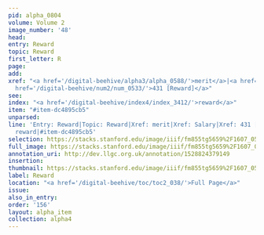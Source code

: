 ```yaml
---
pid: alpha_0804
volume: Volume 2
image_number: '48'
head: 
entry: Reward
topic: Reward
first_letter: R
page: 
add: 
xref: "<a href='/digital-beehive/alpha3/alpha_0588/'>merit</a>|<a href='/digital-beehive/alpha4/alpha_0826/'>Salary</a>|<a
  href='/digital-beehive/num2/num_0533/'>431 [Reward]</a>"
see: 
index: "<a href='/digital-beehive/index4/index_3412/'>reward</a>"
item: "#item-dc4895cb5"
unparsed: 
line: 'Entry: Reward|Topic: Reward|Xref: merit|Xref: Salary|Xref: 431 [Reward]|Index:
  reward|#item-dc4895cb5'
selection: https://stacks.stanford.edu/image/iiif/fm855tg5659%2F1607_0515/828,2238,2945,583/full/0/default.jpg
full_image: https://stacks.stanford.edu/image/iiif/fm855tg5659%2F1607_0515/full/full/0/default.jpg
annotation_uri: http://dev.llgc.org.uk/annotation/1528824379149
insertion: 
thumbnail: https://stacks.stanford.edu/image/iiif/fm855tg5659%2F1607_0515/828,2238,600,180/250,/0/default.jpg
label: Reward
location: "<a href='/digital-beehive/toc/toc2_038/'>Full Page</a>"
issue: 
also_in_entry: 
order: '156'
layout: alpha_item
collection: alpha4
---
```

